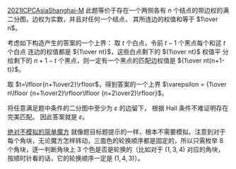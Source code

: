 [2021ICPCAsiaShanghai-M](https://codeforces.com/group/wmhDiB5PTN/contest/480716/problem/M) 此题等价于存在⼀个两侧各有 $n$ 个结点的带边权的满⼆分图，边权为实数，并且对任何⼀个结点， 其所连边的权值和等于 $1\over n$。

考虑如下构造产⽣的答案的⼀个上界： 取 $t$ 个⽩点，令前 $t-1$ 个⿊点每个和这 $t$ 个⽩点 连边的权值都是 ${1\over nt}$，这些⽩点剩下的 ${1\over nt}$ 权值平 分给剩下的 $n+1-t$ 个⿊点，则⼀定有⼀个⿊点的匹配边权值是 ${1\over nt(n+1-t)}$。

取 $t=\lfloor{n+1\over2}\rfloor$，得到答案的一个上界 $\varepsilon = {1\over n\lfloor {n+1\over2}\rfloor\lfloor {n+2\over2}\rfloor}$。

将任意满⾜题中条件的⼆分图中⾄少为 $\varepsilon$ 的边留下， 根据 Hall 条件不难证明存在完美匹配。 因此答案就是 $\varepsilon$。

[绝对不模拟的简单魔方](../题面/绝对不模拟的简单魔方.png) 就像题目标题提示的一样，根本不需要模拟。注意到对于每个角块，无论魔方怎样转动，三面色的轮换顺序都是固定的，所以只需枚举 $8$ 个角块，逐一判断角块上 $3$ 个色是否是轮换的（比如对于 $(1,3,4)$ 对应的角块，按顺时针看的话，它的轮换顺序一定是 $(1,4,3)$）。


